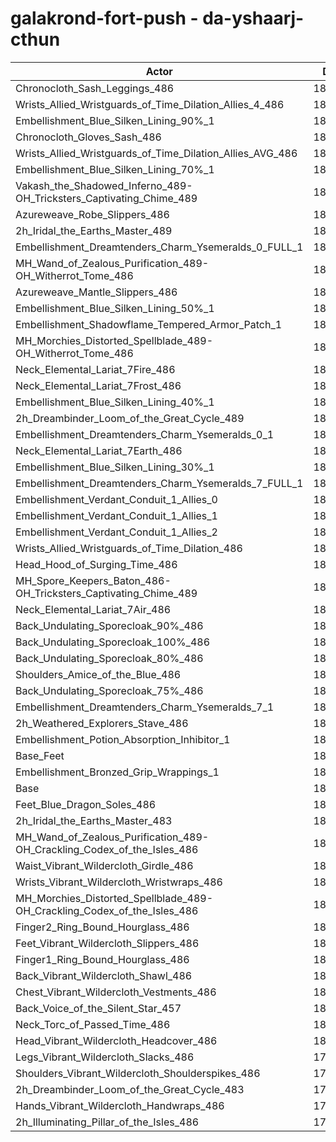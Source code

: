 # galakrond-fort-push - da-yshaarj-cthun
| Actor | DPS | Increase |
|---|:---:|:---:|
|Chronocloth_Sash_Leggings_486|184599|2.12%|
|Wrists_Allied_Wristguards_of_Time_Dilation_Allies_4_486|184552|2.09%|
|Embellishment_Blue_Silken_Lining_90%_1|184546|2.09%|
|Chronocloth_Gloves_Sash_486|184332|1.97%|
|Wrists_Allied_Wristguards_of_Time_Dilation_Allies_AVG_486|183941|1.75%|
|Embellishment_Blue_Silken_Lining_70%_1|183649|1.59%|
|Vakash_the_Shadowed_Inferno_489-OH_Tricksters_Captivating_Chime_489|183480|1.50%|
|Azureweave_Robe_Slippers_486|183283|1.39%|
|2h_Iridal_the_Earths_Master_489|183193|1.34%|
|Embellishment_Dreamtenders_Charm_Ysemeralds_0_FULL_1|183169|1.33%|
|MH_Wand_of_Zealous_Purification_489-OH_Witherrot_Tome_486|182913|1.19%|
|Azureweave_Mantle_Slippers_486|182868|1.16%|
|Embellishment_Blue_Silken_Lining_50%_1|182845|1.15%|
|Embellishment_Shadowflame_Tempered_Armor_Patch_1|182801|1.12%|
|MH_Morchies_Distorted_Spellblade_489-OH_Witherrot_Tome_486|182603|1.01%|
|Neck_Elemental_Lariat_7Fire_486|182600|1.01%|
|Neck_Elemental_Lariat_7Frost_486|182599|1.01%|
|Embellishment_Blue_Silken_Lining_40%_1|182493|0.95%|
|2h_Dreambinder_Loom_of_the_Great_Cycle_489|182462|0.94%|
|Embellishment_Dreamtenders_Charm_Ysemeralds_0_1|182432|0.92%|
|Neck_Elemental_Lariat_7Earth_486|182100|0.74%|
|Embellishment_Blue_Silken_Lining_30%_1|182083|0.73%|
|Embellishment_Dreamtenders_Charm_Ysemeralds_7_FULL_1|182025|0.69%|
|Embellishment_Verdant_Conduit_1_Allies_0|181973|0.67%|
|Embellishment_Verdant_Conduit_1_Allies_1|181917|0.63%|
|Embellishment_Verdant_Conduit_1_Allies_2|181903|0.63%|
|Wrists_Allied_Wristguards_of_Time_Dilation_486|181753|0.54%|
|Head_Hood_of_Surging_Time_486|181664|0.49%|
|MH_Spore_Keepers_Baton_486-OH_Tricksters_Captivating_Chime_489|181575|0.45%|
|Neck_Elemental_Lariat_7Air_486|181560|0.44%|
|Back_Undulating_Sporecloak_90%_486|181505|0.41%|
|Back_Undulating_Sporecloak_100%_486|181469|0.39%|
|Back_Undulating_Sporecloak_80%_486|181421|0.36%|
|Shoulders_Amice_of_the_Blue_486|181407|0.35%|
|Back_Undulating_Sporecloak_75%_486|181298|0.29%|
|Embellishment_Dreamtenders_Charm_Ysemeralds_7_1|181270|0.28%|
|2h_Weathered_Explorers_Stave_486|181203|0.24%|
|Embellishment_Potion_Absorption_Inhibitor_1|181084|0.17%|
|Base_Feet|180983|0.12%|
|Embellishment_Bronzed_Grip_Wrappings_1|180844|0.04%|
|Base|180770|0.00%|
|Feet_Blue_Dragon_Soles_486|180708|-0.03%|
|2h_Iridal_the_Earths_Master_483|180577|-0.11%|
|MH_Wand_of_Zealous_Purification_489-OH_Crackling_Codex_of_the_Isles_486|180570|-0.11%|
|Waist_Vibrant_Wildercloth_Girdle_486|180542|-0.13%|
|Wrists_Vibrant_Wildercloth_Wristwraps_486|180502|-0.15%|
|MH_Morchies_Distorted_Spellblade_489-OH_Crackling_Codex_of_the_Isles_486|180372|-0.22%|
|Finger2_Ring_Bound_Hourglass_486|180271|-0.28%|
|Feet_Vibrant_Wildercloth_Slippers_486|180207|-0.31%|
|Finger1_Ring_Bound_Hourglass_486|180186|-0.32%|
|Back_Vibrant_Wildercloth_Shawl_486|180178|-0.33%|
|Chest_Vibrant_Wildercloth_Vestments_486|180163|-0.34%|
|Back_Voice_of_the_Silent_Star_457|180116|-0.36%|
|Neck_Torc_of_Passed_Time_486|180047|-0.40%|
|Head_Vibrant_Wildercloth_Headcover_486|180013|-0.42%|
|Legs_Vibrant_Wildercloth_Slacks_486|179933|-0.46%|
|Shoulders_Vibrant_Wildercloth_Shoulderspikes_486|179786|-0.54%|
|2h_Dreambinder_Loom_of_the_Great_Cycle_483|179769|-0.55%|
|Hands_Vibrant_Wildercloth_Handwraps_486|179731|-0.57%|
|2h_Illuminating_Pillar_of_the_Isles_486|179630|-0.63%|
